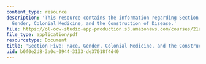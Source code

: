 ```yaml
---
content_type: resource
description: 'This resource contains the information regarding Section Five: Race,
  Gender, Colonial Medicine, and the Construction of Disease.'
file: https://ol-ocw-studio-app-production.s3.amazonaws.com/courses/21a-460j-medicine-religion-and-politics-in-africa-and-the-african-diaspora-spring-2005/b0f0e2d83a0c09443133de37018f4d40_MIT21A_460JS05_3_10_5_460j.pdf
file_type: application/pdf
resourcetype: Document
title: 'Section Five: Race, Gender, Colonial Medicine, and the Construction of Disease'
uid: b0f0e2d8-3a0c-0944-3133-de37018f4d40
---
```


